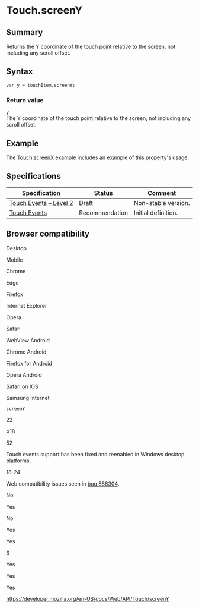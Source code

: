 Touch.screenY
=============

Summary
-------

Returns the Y coordinate of the touch point relative to the screen, not including any scroll offset.

Syntax
------

    var y = touchItem.screenY;

### Return value

`y`  
The Y coordinate of the touch point relative to the screen, not including any scroll offset.

Example
-------

The [Touch.screenX example](screenx#example) includes an example of this property's usage.

Specifications
--------------

<table><thead><tr class="header"><th>Specification</th><th>Status</th><th>Comment</th></tr></thead><tbody><tr class="odd"><td><a href="https://w3c.github.io/touch-events/#dom-touch-screeny">Touch Events – Level 2</a></td><td><span class="spec-draft">Draft</span></td><td>Non-stable version.</td></tr><tr class="even"><td><a href="https://www.w3.org/TR/touch-events/#widl-Touch-screenY">Touch Events</a></td><td><span class="spec-rec">Recommendation</span></td><td>Initial definition.</td></tr></tbody></table>

Browser compatibility
---------------------

Desktop

Mobile

Chrome

Edge

Firefox

Internet Explorer

Opera

Safari

WebView Android

Chrome Android

Firefox for Android

Opera Android

Safari on IOS

Samsung Internet

`screenY`

22

≤18

52

Touch events support has been fixed and reenabled in Windows desktop platforms.

18-24

Web compatibility issues seen in [bug 888304](https://bugzil.la/888304).

No

Yes

No

Yes

Yes

6

Yes

Yes

Yes

<a href="https://developer.mozilla.org/en-US/docs/Web/API/Touch/screenY" class="_attribution-link">https://developer.mozilla.org/en-US/docs/Web/API/Touch/screenY</a>
